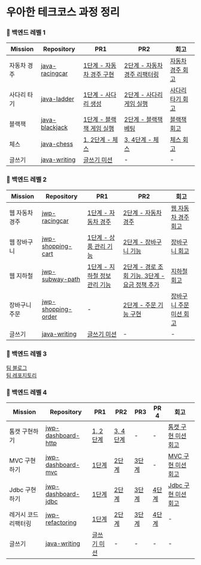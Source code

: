 
# 우아한 테크코스 과정 정리


### 🌿 백엔드 레벨 1

| Mission | Repository | PR1 | PR2 | 회고 |
| --- | --- | --- | --- | --- |
| 자동차 경주 | [java-racingcar](https://github.com/greeng00se/java-racingcar) | [1단계 - 자동차 경주 구현](https://github.com/woowacourse/java-racingcar/pull/510 ) | [2단계 - 자동차 경주 리팩터링](https://github.com/woowacourse/java-racingcar/pull/538) | [자동차 경주 회고](https://greeng00se.github.io/racing-car-retrospective)|
| 사다리 타기 | [java-ladder](https://github.com/greeng00se/java-ladder) | [1단계 - 사다리 생성](https://github.com/woowacourse/java-ladder/pull/97) | [2단계 - 사다리 게임 실행](https://github.com/woowacourse/java-ladder/pull/234) | [사다리 타기 회고](https://greeng00se.github.io/ladder-retrospective) |
| 블랙잭 | [java-blackjack](https://github.com/greeng00se/java-blackjack) | [1단계 - 블랙잭 게임 실행](https://github.com/woowacourse/java-blackjack/pull/427) | [2단계 - 블랙잭 베팅](https://github.com/woowacourse/java-blackjack/pull/537) | [블랙잭 회고](https://greeng00se.github.io/blackjack-retrospective) |
| 체스 | [java-chess](https://github.com/greeng00se/java-chess) | [1, 2단계 - 체스](https://github.com/woowacourse/java-chess/pull/441) | [3, 4단계 - 체스](https://github.com/woowacourse/java-chess/pull/529) | [체스 회고](https://greeng00se.github.io/chess-retrospective) |
| 글쓰기 | [java-writing](https://github.com/greeng00se/woowa-writing-5/blob/main/README.md) | [글쓰기 미션](https://github.com/woowacourse/woowa-writing-5/pull/82) | - | - |

### 🌿 백엔드 레벨 2

| Mission | Repository | PR1 | PR2 | 회고 |
| --- | --- | --- | --- | --- |
| 웹 자동차 경주 | [jwp-racingcar](https://github.com/greeng00se/jwp-racingcar) | [1단계 - 자동차 경주](https://github.com/woowacourse/jwp-racingcar/pull/24 ) | [2단계 - 자동차 경주](https://github.com/woowacourse/jwp-racingcar/pull/128) | [웹 자동차 경주 회고](https://greeng00se.github.io/web-racing-car-retrospective)|
| 웹 장바구니 | [jwp-shopping-cart](https://github.com/greeng00se/jwp-shopping-cart) | [1단계 - 상품 관리 기능](https://github.com/woowacourse/jwp-shopping-cart/pull/244) | [2단계 - 장바구니 기능](https://github.com/woowacourse/jwp-shopping-cart/pull/300) | [장바구니 회고](https://greeng00se.github.io/shopping-cart-retrospective) |
| 웹 지하철 | [jwp-subway-path](https://github.com/greeng00se/jwp-subway-path) | [1단계 - 지하철 정보 관리 기능](https://github.com/woowacourse/jwp-subway-path/pull/16) | [2단계 - 경로 조회 기능, 3단계 - 요금 정책 추가](https://github.com/woowacourse/jwp-subway-path/pull/126) | [지하철 회고](https://greeng00se.github.io/subway-retrospective) |
| 장바구니 주문 | [jwp-shopping-order](https://github.com/greeng00se/jwp-shopping-order) | - | [2단계 - 주문 기능 구현](https://github.com/woowacourse/jwp-shopping-order/pull/7) | [장바구니 주문 미션 회고](https://greeng00se.github.io/order-retrospective) |
| 글쓰기 | [java-writing](https://github.com/greeng00se/woowa-writing-5/blob/main/level2.md) | [글쓰기 미션](https://github.com/woowacourse/woowa-writing-5/pull/237) | - | - |

### 🌿 백엔드 레벨 3

[팀 블로그](https://tripdraw.blog/)  
[팀 레포지토리](https://github.com/woowacourse-teams/2023-trip-draw)  

### 🌿 백엔드 레벨 4

| Mission | Repository | PR1 | PR2 | PR3 | PR 4 | 회고 |
| --- | --- | --- | --- | --- | --- | --- | 
| 톰캣 구현하기 | [jwp-dashboard-http](https://github.com/greeng00se/jwp-dashboard-http) | [1, 2단계](https://github.com/woowacourse/jwp-dashboard-http/pull/302) | [3, 4단계](https://github.com/woowacourse/jwp-dashboard-http/pull/431) | - | - | [톰캣 구현 미션 회고](https://greeng00se.github.io/tomcat-retrospective)|
| MVC 구현하기 | [jwp-dashboard-mvc](https://github.com/greeng00se/jwp-dashboard-mvc) | [1단계](https://github.com/woowacourse/jwp-dashboard-mvc/pull/404) | [2단계](https://github.com/woowacourse/jwp-dashboard-mvc/pull/465) | [3단계](https://github.com/woowacourse/jwp-dashboard-mvc/pull/580) | - | [MVC 구현 미션 회고](https://greeng00se.github.io/mvc-retrospective) |
| Jdbc 구현하기 | [jwp-dashboard-jdbc](https://github.com/greeng00se/jwp-dashboard-jdbc) | [1단계](https://github.com/woowacourse/jwp-dashboard-jdbc/pull/267) | [2단계](https://github.com/woowacourse/jwp-dashboard-jdbc/pull/358) | [3단계](https://github.com/woowacourse/jwp-dashboard-jdbc/pull/448) | [4단계](https://github.com/woowacourse/jwp-dashboard-jdbc/pull/515) | [Jdbc 구현 미션 회고](https://greeng00se.github.io/jdbc-retrospective) |
| 레거시 코드 리팩터링 | [jwp-refactoring](https://github.com/greeng00se/jwp-refactoring) | [1단계](https://github.com/woowacourse/jwp-refactoring/pull/465) | [2단계](https://github.com/woowacourse/jwp-refactoring/pull/547) | [3단계](https://github.com/woowacourse/jwp-refactoring/pull/610) | [4단계](https://github.com/woowacourse/jwp-refactoring/pull/721) | - |
| 글쓰기 | [java-writing](https://github.com/greeng00se/woowa-writing-5/blob/main/level4.md) | [글쓰기 미션](https://github.com/woowacourse/woowa-writing-5/pull/449) | - | - | - | - |
